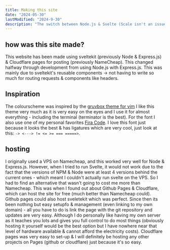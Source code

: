 ```yaml
---
title: Making this site
date: "2024-05-30"
lastModified: "2024-9-30"
description: "The switch between Node.js & Svelte (Scale isn't an issue atm so this is a purely a starters perspective)."
---
```


## how was this site made?
This website has been made using sveltekit (previously Node & Express.js) & Cloudflare pages for posting (previously NameCheap). This changed halfway through development from using Node.js with Express.js. This was mainly due to sveltekit's reusable components -> not having to write so much for routing requests & components like headers.

## Inspiration
The colourscheme was inspired by the [gruvbox theme for vim](https://github.com/vim-scripts/gruvbox?tab=readme-ov-file) I like this theme very much as it is very easy on the eyes and I use it for almost everything - including the terminal (terminator is the best). For the font I also use one of my personal favorites [Fira Code](https://fonts.google.com/specimen/Fira+Code). I love this font just because it looks the best & has ligatures which are very cool, just look at this: `-> <---> != <= >= === =====>`. 

## hosting
I originally used a VPS on Namecheap, and this worked very well for Node & Express.js. However, when I tried to run Svelte, it would not work due to the fact that the versions of NPM & Node were at least 4 versions behind the current ones - which meant I couldn't actually run svelte on the VPS. So I had to find an alternative that wasn't going to cost me more than Namecheap. This was when I found out about Github Pages & Cloudflare, which can host the site for free (much better than Namecheap could). Github pages could also host sveletekit which was perfect. Since then its been nothing but easy setupfo  & management (even linking to my own domain) - all you have to do is link the page with the git repository and updates are very easy. Although I do personally like having my own server as it teaches you lots and gives you full control to do most things (obviously hosting it yourself would be the best option but I have nowhere near that level of hardware available & cannot afford the electricity costs). Cloudflare pages was very easy to set-up & I will definitely be hosting any other projects on Pages (github or cloudflare) just because it's so easy.